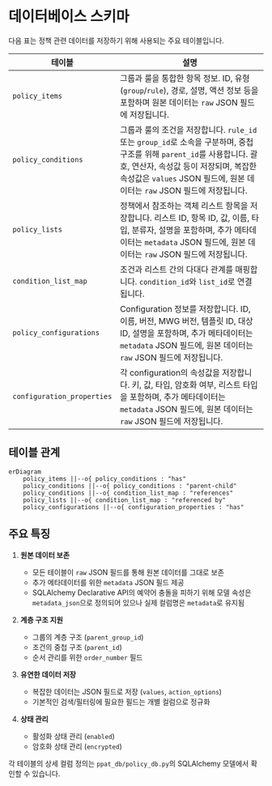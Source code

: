 # 데이터베이스 스키마

다음 표는 정책 관련 데이터를 저장하기 위해 사용되는 주요 테이블입니다.

| 테이블 | 설명 |
| ------ | ---- |
| `policy_items` | 그룹과 룰을 통합한 항목 정보. ID, 유형(`group`/`rule`), 경로, 설명, 액션 정보 등을 포함하며 원본 데이터는 `raw` JSON 필드에 저장됩니다. |
| `policy_conditions` | 그룹과 룰의 조건을 저장합니다. `rule_id` 또는 `group_id`로 소속을 구분하며, 중첩 구조를 위해 `parent_id`를 사용합니다. 괄호, 연산자, 속성값 등이 저장되며, 복잡한 속성값은 `values` JSON 필드에, 원본 데이터는 `raw` JSON 필드에 저장됩니다. |
| `policy_lists` | 정책에서 참조하는 객체 리스트 항목을 저장합니다. 리스트 ID, 항목 ID, 값, 이름, 타입, 분류자, 설명을 포함하며, 추가 메타데이터는 `metadata` JSON 필드에, 원본 데이터는 `raw` JSON 필드에 저장됩니다. |
| `condition_list_map` | 조건과 리스트 간의 다대다 관계를 매핑합니다. `condition_id`와 `list_id`로 연결됩니다. |
| `policy_configurations` | Configuration 정보를 저장합니다. ID, 이름, 버전, MWG 버전, 템플릿 ID, 대상 ID, 설명을 포함하며, 추가 메타데이터는 `metadata` JSON 필드에, 원본 데이터는 `raw` JSON 필드에 저장됩니다. |
| `configuration_properties` | 각 configuration의 속성값을 저장합니다. 키, 값, 타입, 암호화 여부, 리스트 타입을 포함하며, 추가 메타데이터는 `metadata` JSON 필드에, 원본 데이터는 `raw` JSON 필드에 저장됩니다. |

## 테이블 관계

```mermaid
erDiagram
    policy_items ||--o{ policy_conditions : "has"
    policy_conditions ||--o{ policy_conditions : "parent-child"
    policy_conditions ||--o{ condition_list_map : "references"
    policy_lists ||--o{ condition_list_map : "referenced by"
    policy_configurations ||--o{ configuration_properties : "has"
```

## 주요 특징

1. **원본 데이터 보존**
   - 모든 테이블이 `raw` JSON 필드를 통해 원본 데이터를 그대로 보존
   - 추가 메타데이터를 위한 `metadata` JSON 필드 제공
   - SQLAlchemy Declarative API의 예약어 충돌을 피하기 위해
     모델 속성은 `metadata_json`으로 정의되어 있으나 실제 컬럼명은 `metadata`로 유지됨

2. **계층 구조 지원**
   - 그룹의 계층 구조 (`parent_group_id`)
   - 조건의 중첩 구조 (`parent_id`)
   - 순서 관리를 위한 `order_number` 필드

3. **유연한 데이터 저장**
   - 복잡한 데이터는 JSON 필드로 저장 (`values`, `action_options`)
   - 기본적인 검색/필터링에 필요한 필드는 개별 컬럼으로 정규화

4. **상태 관리**
   - 활성화 상태 관리 (`enabled`)
   - 암호화 상태 관리 (`encrypted`)

각 테이블의 상세 컬럼 정의는 `ppat_db/policy_db.py`의 SQLAlchemy 모델에서 확인할 수 있습니다.
